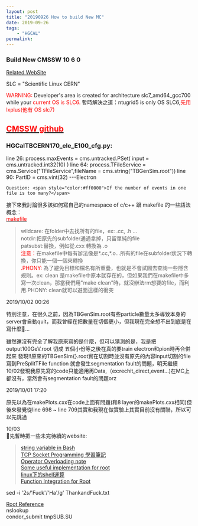 ```yaml
---
layout: post
title: "20190926 How to build New MC"
date: 2019-09-26
tags:
    - "HGCAL"
permalink:
---
```


<h3>
    <a name="CMSSW10_6_0_pre4">Build New CMSSW 10 6 0</a>
</h3>
<a href="https://twiki.cern.ch/twiki/bin/viewauth/CMS/HgcalSimulation#Explanation_about_the_xml_files" target="_blank">Related WebSite</a>

SLC = "Scientific Linux CERN" 

<span style="color:#ff0000">WARNING:</span> Developer's area is created for architecture slc7_amd64_gcc700 while your <span style="color:#ff0000">current OS is SLC6.</span>
暫時解決之道：ntugrid5 is only OS SLC6,<span style="color:#ff0000">先用lxplus(他有 OS slc7)</span>

<h2><a href="https://github.com/cms-sw/cmssw"><span style="color:#ff0000">CMSSW github</span></a></h2>
<h3>HGCalTBCERN170_ele_E100_cfg.py:</h3>
    line 26: process.maxEvents = cms.untracked.PSet(
        input = cms.untracked.int32(10)
    )
    line 64: process.TFileService = cms.Service("TFileService",fileName = cms.string("TBGenSim.root"))
    line 90: PartID = cms.vint(32) ---Electron

    Question: <span style="color:#ff0000">If the number of events in one file is too many?</span>

接下來我討論很多該如何寫自己的namespace of c/c++ 跟 makefile 的一些語法概念：
<br>
<a href="http://maxubuntu.blogspot.com/2010/02/makefile.html"><span style="color:#ff0000">makefile</span></a>
>wildcare: 在folder中去找所有的file，ex: .cc, .h ...<br>
notdir:把原先的subfolder通通拿掉，只留單純的file<br>
patsubst:替換，例如從.cxx 轉換為 .o<br>
<span style="color:#ff0000">注意：</span>在makefile中每有辦法像是*.cc,*.o...所有的file在subfolder狀況下轉換，你只能一個一個來轉換<br>
<span style="color:#ff0000">.PHONY: </span> 為了避免目標和檔名有所重疊，也就是不會試圖去查詢一些隱含規則。ex: clean 是makefile中原本就存在的，但如果我們在makefile中多寫一次clean，那當我們用"make clean"時，就沒辦法rm想要的file，而利用.PHONY: clean就可以避面這樣的衝突<br/>

2019/10/02 00:26

特別注意，在很久之前，因為TBGenSim.root有些particle數量太多導致本身的server會自動quit，而我曾經在把數量在切個更小，但我現在完全想不出到底是在寫什麼...

雖然還沒有完全了解我原來寫的是什麼，但可以猜測的是，我是把output100GeV.root 切成 五個小份等之後在真的要train electron和pion時再合併起來
發現!!原來的TBGenSim{}.root實在切割時並沒有原先的內容input切割的file
寫到PreSplitTFile function 就會發生segmentation fault的問題，明天繼續 10/02發現我原先寫的code只能適用再Data,（ex:rechit_direct,event...)在MC上都沒有，當然會有segmentation fault的問題orz

2019/10/01 17:20

原先以為在makePlots.cxx在code上面有問題(和8 layer的makePlots.cxx相同)但後來發覺從line 698 ~ line 709其實和我現在做實驗上其實目前沒有關聯，所以可以先跳過

10/03<br/>
先暫時把一些未完待續的website:
><a href="https://stackoverflow.com/questions/4181703/how-to-concatenate-string-variables-in-bash" target="_blank">string variable in Bash</a><br/>
<a href="http://zake7749.github.io/2015/03/17/SocketProgramming/" target="_blank">TCP Socket Programming 學習筆記</a><br/>
<a href="https://www.geeksforgeeks.org/operator-overloading-c/" target="_blank">Operator Overloading note</a><br/>
<a href="https://root.cern.ch/how/how-quickly-inspect-content-file" target="_blank">Some useful implementation for root</a><br/>
<a href="https://www.itread01.com/p/160037.html" target="_blank">linux下的shell運算</a><br>
<a href="https://root.cern.ch/function-integration" target="_blank">Function Integration for Root</a><br>

sed -i '2s/'Fuck'/'Ha'/g' ThankandFuck.txt

<a href="https://root.cern/doc/master/index.html" target="_blank">Root Reference</a><br>
nslookup<br>
condor_submit tmpSUB.SU<br>